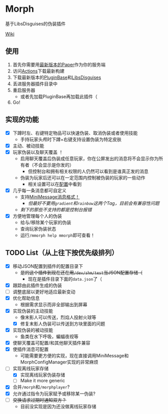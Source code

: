 # Morph
基于LibsDisguises的伪装插件

[Wiki](https://github.com/XiaMoZhiShi/MorphPlugin/wiki)

## 使用
1. 首先你需要用[最新版本的Paper](https://papermc.io/downloads)作为你的服务端
2. 访问[Actions](https://github.com/XiaMoZhiShi/MorphPlugin/actions/workflows/build.yml?query=branch%3Amaster+is%3Acompleted)下载最新构建
3. 下载最新版本的[PluginBase](https://github.com/XiaMoZhiShi/PluginBase/releases/latest)和[LibsDisguises](https://www.spigotmc.org/resources/libs-disguises-free.81/)
4. 丢进服务器插件目录中
5. 重启服务器
    * 或者先加载PluginBase再加载此插件（
6. Go!

## 实现的功能
- [x] 下蹲时左、右键特定物品可以快速伪装、取消伪装或者使用技能
    - 手持玩家头颅时下蹲+右键支持设置伪装为特定皮肤
- [x] 主动、被动技能
- [x] 玩家伪装以及聊天覆盖 ！
    - 启用聊天覆盖后伪装成任意玩家，你在公屏发出的消息将不会显示你为所有者（不会显示是你发的）
        - 但控制台和拥有相关权限的人仍然可以看到是谁真正发的消息
    - 伪装为玩家后还可以在一定范围内控制被伪装的玩家的一些动作
        - 相关设置可以在[配置](./src/main/resources/config.yml#L24)中看到
- [x] 几乎每一条消息都可自定义
    - 支持[MiniMessage消息格式！](https://docs.adventure.kyori.net/minimessage/index.html)
        - *但最好不要用`gradient`和`rainbow`这两个Tag，目前会有兼容性问题*
    - *剩下的那些不支持的都是控制台报错*
- [x] 方便地管理每个人的伪装
    - 给与/移除某个玩家的伪装
    - 查询玩家伪装状态
    - 运行`/mmorph help mmorph`即可查看！

## TODO List（从上往下按优先级排列）
- [x] 移动JSON配置到插件的配置目录下
    * ~~是的这个插件到现在还在用`/dev/shm/test`当JSON配置存储（~~
      * 现在是插件目录下面的`data.json`了（
- [x] 跟踪由此插件生成的伪装
- [ ] 调整底层以更好地适应最新变动
- [x] 优化帮助信息
    * 根据需求显示而非全部输出到屏幕
- [x] 实现伪装的主动技能
    * 像末影人可以传送，烈焰人投射火球等
    * [x] 修复末影人伪装可以传送到方块里面的问题
- [x] 实现伪装的被动技能
    * 鱼类在水下呼吸，蝙蝠夜视等
- [x] 使聊天覆盖可配置/和其他聊天插件兼容
- [x] 使插件消息可配置
    * 可能需要更方便的实现，现在直接调用MiniMessage和MorphConfigManager实现的非常麻烦
- [ ] 实现离线玩家存储
    * [x] 实现离线玩家伪装存储
    * [ ] Make it more generic
- [x] 合并`/morph`和`/morphplayer`?
- [x] 允许通过指令为玩家赋予或移除某一伪装?
- [ ] ~~交换请求过期时通知双方？~~
    - 目前没实现是因为还没做离线玩家存储